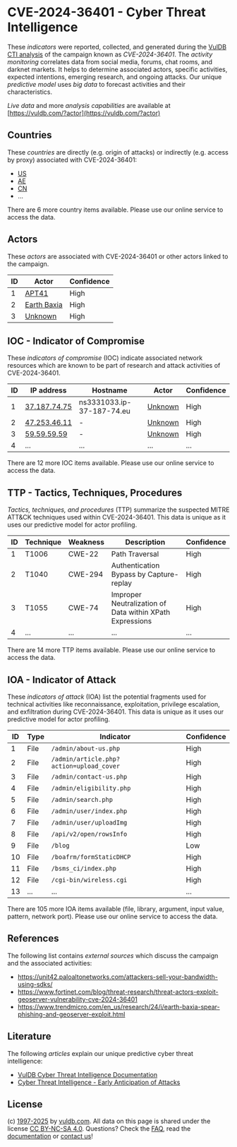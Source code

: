 # CVE-2024-36401 - Cyber Threat Intelligence

These _indicators_ were reported, collected, and generated during the [VulDB CTI analysis](https://vuldb.com/?kb.cti) of the campaign known as _CVE-2024-36401_. The _activity monitoring_ correlates data from social media, forums, chat rooms, and darknet markets. It helps to determine associated actors, specific activities, expected intentions, emerging research, and ongoing attacks. Our unique _predictive model_ uses _big data_ to forecast activities and their characteristics.

_Live data_ and more _analysis capabilities_ are available at [https://vuldb.com/?actor](https://vuldb.com/?actor)

## Countries

These _countries_ are directly (e.g. origin of attacks) or indirectly (e.g. access by proxy) associated with CVE-2024-36401:

* [US](https://vuldb.com/?country.us)
* [AE](https://vuldb.com/?country.ae)
* [CN](https://vuldb.com/?country.cn)
* ...

There are 6 more country items available. Please use our online service to access the data.

## Actors

These _actors_ are associated with CVE-2024-36401 or other actors linked to the campaign.

ID | Actor | Confidence
-- | ----- | ----------
1 | [APT41](https://vuldb.com/?actor.apt41) | High
2 | [Earth Baxia](https://vuldb.com/?actor.earth_baxia) | High
3 | [Unknown](https://vuldb.com/?actor.unknown) | High

## IOC - Indicator of Compromise

These _indicators of compromise_ (IOC) indicate associated network resources which are known to be part of research and attack activities of CVE-2024-36401.

ID | IP address | Hostname | Actor | Confidence
-- | ---------- | -------- | ----- | ----------
1 | [37.187.74.75](https://vuldb.com/?ip.37.187.74.75) | ns3331033.ip-37-187-74.eu | [Unknown](https://vuldb.com/?actor.unknown) | High
2 | [47.253.46.11](https://vuldb.com/?ip.47.253.46.11) | - | [Unknown](https://vuldb.com/?actor.unknown) | High
3 | [59.59.59.59](https://vuldb.com/?ip.59.59.59.59) | - | [Unknown](https://vuldb.com/?actor.unknown) | High
4 | ... | ... | ... | ...

There are 12 more IOC items available. Please use our online service to access the data.

## TTP - Tactics, Techniques, Procedures

_Tactics, techniques, and procedures_ (TTP) summarize the suspected MITRE ATT&CK techniques used within CVE-2024-36401. This data is unique as it uses our predictive model for actor profiling.

ID | Technique | Weakness | Description | Confidence
-- | --------- | -------- | ----------- | ----------
1 | T1006 | CWE-22 | Path Traversal | High
2 | T1040 | CWE-294 | Authentication Bypass by Capture-replay | High
3 | T1055 | CWE-74 | Improper Neutralization of Data within XPath Expressions | High
4 | ... | ... | ... | ...

There are 14 more TTP items available. Please use our online service to access the data.

## IOA - Indicator of Attack

These _indicators of attack_ (IOA) list the potential fragments used for technical activities like reconnaissance, exploitation, privilege escalation, and exfiltration during CVE-2024-36401. This data is unique as it uses our predictive model for actor profiling.

ID | Type | Indicator | Confidence
-- | ---- | --------- | ----------
1 | File | `/admin/about-us.php` | High
2 | File | `/admin/article.php?action=upload_cover` | High
3 | File | `/admin/contact-us.php` | High
4 | File | `/admin/eligibility.php` | High
5 | File | `/admin/search.php` | High
6 | File | `/admin/user/index.php` | High
7 | File | `/admin/user/uploadImg` | High
8 | File | `/api/v2/open/rowsInfo` | High
9 | File | `/blog` | Low
10 | File | `/boafrm/formStaticDHCP` | High
11 | File | `/bsms_ci/index.php` | High
12 | File | `/cgi-bin/wireless.cgi` | High
13 | ... | ... | ...

There are 105 more IOA items available (file, library, argument, input value, pattern, network port). Please use our online service to access the data.

## References

The following list contains _external sources_ which discuss the campaign and the associated activities:

* https://unit42.paloaltonetworks.com/attackers-sell-your-bandwidth-using-sdks/
* https://www.fortinet.com/blog/threat-research/threat-actors-exploit-geoserver-vulnerability-cve-2024-36401
* https://www.trendmicro.com/en_us/research/24/i/earth-baxia-spear-phishing-and-geoserver-exploit.html

## Literature

The following _articles_ explain our unique predictive cyber threat intelligence:

* [VulDB Cyber Threat Intelligence Documentation](https://vuldb.com/?kb.cti)
* [Cyber Threat Intelligence - Early Anticipation of Attacks](https://www.scip.ch/en/?labs.20201022)

## License

(c) [1997-2025](https://vuldb.com/?kb.changelog) by [vuldb.com](https://vuldb.com/?kb.about). All data on this page is shared under the license [CC BY-NC-SA 4.0](https://creativecommons.org/licenses/by-nc-sa/4.0/). Questions? Check the [FAQ](https://vuldb.com/?kb.faq), read the [documentation](https://vuldb.com/?kb) or [contact us](https://vuldb.com/?contact)!
